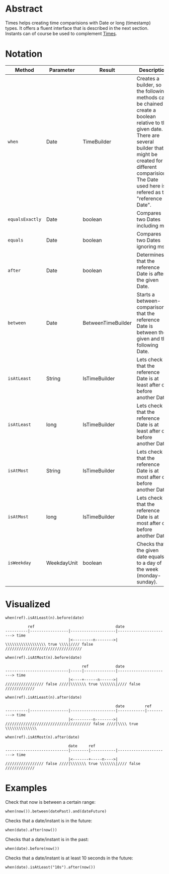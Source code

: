 # Abstract

Times helps creating time comparisions with Date or long (timestamp) types. It offers a fluent interface that is described in the next section. Instants can of course be used to complement [Times](https://github.com/galan/commons/blob/master/documentation/Times.md).

# Notation
| Method | Parameter | Result | Description |
|---|---|---|---|
| `when` | Date | TimeBuilder | Creates a builder, so the following methods can be chained to create a boolean relative to the given date. There are several builder that might be created for different comparisions. The Date used here is refered as the "reference Date". |
| `equalsExactly` | Date | boolean | Compares two Dates including ms. |
| `equals` | Date | boolean | Compares two Dates ignoring ms. |
| `after` | Date | boolean | Determines that the reference Date is after the given Date. |
| `between` | Date | BetweenTimeBuilder | Starts a between-comparison, that the reference Date is between the given and the following Date. |
| `isAtLeast` | String | IsTimeBuilder | Lets check that the reference Date is at least after or before another Date. |
| `isAtLeast` | long | IsTimeBuilder | Lets check that the reference Date is at least after or before another Date. |
| `isAtMost` | String | IsTimeBuilder | Lets check that the reference Date is at most after or before another Date. |
| `isAtMost` | long | IsTimeBuilder | Lets check that the reference Date is at most after or before another Date. |
| `isWeekday` | WeekdayUnit | boolean | Checks that the given date equals to a day of the week (monday-sunday). |

# Visualized

`when(ref).isAtLeast(n).before(date)`

              ref                                    date
    ----------|-----------------|--------------------|-----------------------> time
                                |<---------n-------->|
    \\\\\\\\\\\\\\\\\\ true \\\\|//// false //////////////////////////////////

`when(ref).isAtMost(n).before(date)`

                                      ref            date
    ----------------------------|-----|--------------|-----------------------> time
                                |<----+------n------>|
    ///////////////// false ////|\\\\\\\ true \\\\\\\|//// false /////////////


`when(ref).isAtLeast(n).after(date)`

                                                     date         ref
    ----------|-----------------|--------------------|------------|----------> time
                                |<---------n-------->|
    ////////////////////////////////////// false ////|\\\\ true \\\\\\\\\\\\\\


`when(ref).isAtMost(n).after(date)`

                                date     ref
    ----------------------------|--------|-----------|-----------------------> time
                                |<-------+-----n---->|
    ///////////////// false ////|\\\\\\\ true \\\\\\\|//// false /////////////



# Examples
Check that now is between a certain range:

    when(now()).between(datePast).and(dateFuture)

Checks that a date/instant is in the future:

    when(date).after(now())

Checks that a date/instant is in the past:

    when(date).before(now())

Checks that a date/instant is at least 10 seconds in the future:

    when(date).isAtLeast("10s").after(now())

